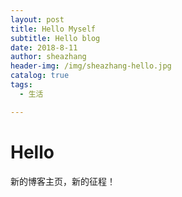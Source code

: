 ```yaml
---
layout: post
title: Hello Myself
subtitle: Hello blog
date: 2018-8-11
author: sheazhang
header-img: /img/sheazhang-hello.jpg
catalog: true
tags:
  - 生活

---
```


# Hello

新的博客主页，新的征程！
